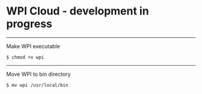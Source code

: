 # WPI Cloud - development in progress
---
Make WPI executable
```shell script
$ chmod +x wpi
```
---
Move WPI to bin directory
```shell script
$ mv wpi /usr/local/bin
```